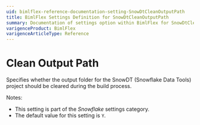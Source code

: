 ```yaml
---
uid: bimlflex-reference-documentation-setting-SnowDtCleanOutputPath
title: BimlFlex Settings Definition for SnowDtCleanOutputPath
summary: Documentation of settings option within BimlFlex for SnowDtCleanOutputPath
varigenceProduct: BimlFlex
varigenceArticleType: Reference
---
```


# Clean Output Path

Specifies whether the output folder for the SnowDT (Snowflake Data Tools) project should be cleared during the build process.

Notes:

* This setting is part of the *Snowflake* settings category.
* The default value for this setting is `Y`.
